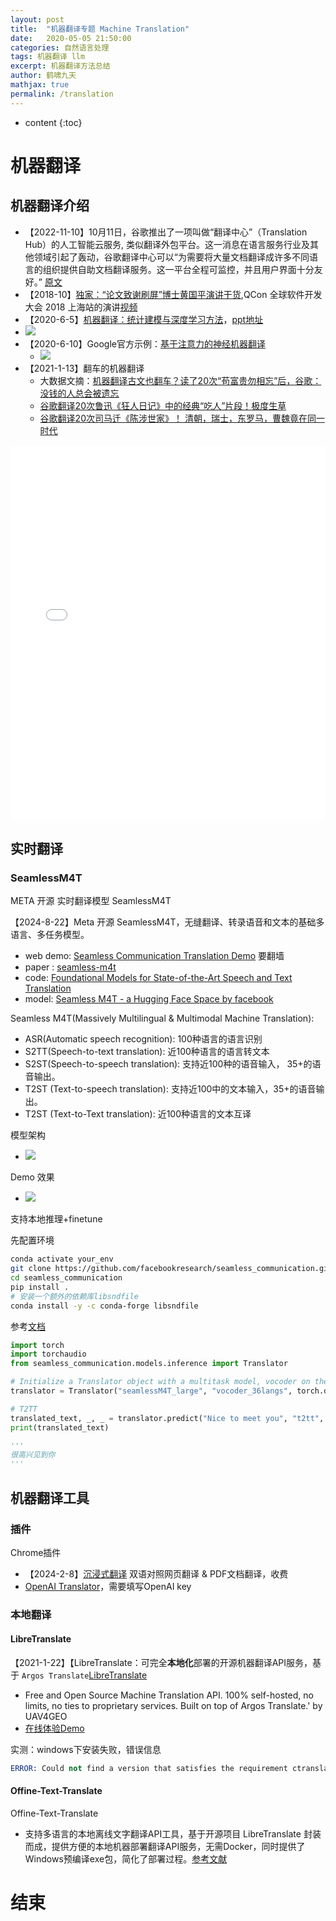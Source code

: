 ```yaml
---
layout: post
title:  "机器翻译专题 Machine Translation"
date:   2020-05-05 21:50:00
categories: 自然语言处理
tags: 机器翻译 llm
excerpt: 机器翻译方法总结
author: 鹤啸九天
mathjax: true
permalink: /translation
---
```


* content
{:toc}


# 机器翻译

## 机器翻译介绍

- 【2022-11-10】10月11日，谷歌推出了一项叫做“翻译中心”（Translation Hub）的人工智能云服务, 类似翻译外包平台。这一消息在语言服务行业及其他领域引起了轰动，谷歌翻译中心可以“为需要将大量文档翻译成许多不同语言的组织提供自助文档翻译服务。这一平台全程可监控，并且用户界面十分友好。” [原文](https://mp.weixin.qq.com/s?__biz=MzIyOTcyODA2Ng==&mid=2247510000&idx=1&sn=59598d08c74366c623ceef40ab510dd7)
- 【2018-10】[独家：“论文致谢刷屏”博士黄国平演讲干货](https://mp.weixin.qq.com/s/RYnJnkz-55qj94hyy4zm2Q),QCon 全球软件开发大会 2018 上海站的演讲[视频](https://time.geekbang.org/dailylesson/detail/100020790)
- 【2020-6-5】[机器翻译：统计建模与深度学习方法](https://opensource.niutrans.com/mtbook/index.html)，[ppt地址](https://github.com/NiuTrans/MTBook/blob/master/slides)
- ![](https://opensource.niutrans.com/guideline.png)
- 【2020-6-10】Google官方示例：[基于注意力的神经机器翻译](https://www.tensorflow.org/tutorials/text/nmt_with_attention?hl=zh-cn)
  - ![](https://tensorflow.org/images/spanish-english.png)
- 【2021-1-13】翻车的机器翻译
  - 大数据文摘：[机器翻译古文也翻车？读了20次“苟富贵勿相忘”后，谷歌：没钱的人总会被遗忘](https://mp.weixin.qq.com/s/E2VESXhJLaNmJMlp84sXaA)
  - [谷歌翻译20次鲁迅《狂人日记》中的经典“吃人”片段！极度生草](https://www.bilibili.com/video/BV1nK4y1r75x/?spm_id_from=333.788.recommend_more_video.1)
  - [谷歌翻译20次司马迁《陈涉世家》！ 清朝，瑞士，东罗马，曹魏竟在同一时代](https://www.bilibili.com/video/BV1Jf4y1C7oP?from=search&seid=7681248349324754656)

<iframe src="//player.bilibili.com/player.html?aid=288370813&bvid=BV1Jf4y1C7oP&cid=271241642&page=1&autoplay=0" scrolling="no" border="0" frameborder="no" framespacing="0" allowfullscreen="true"  height="600" width="100%"> </iframe>



## 实时翻译


### SeamlessM4T

META 开源 实时翻译模型 SeamlessM4T

【2024-8-22】Meta 开源 SeamlessM4T，无缝翻译、转录语音和文本的基础多语言、多任务模型。
- web demo: [Seamless Communication Translation Demo](https://seamless.metademolab.com/demo) 要翻墙
- paper : [seamless-m4t](https://ai.meta.com/research/publications/seamless-m4t/)
- code: [Foundational Models for State-of-the-Art Speech and Text Translation](https://github.com/facebookresearch/seamless_communication)
- model: [Seamless M4T - a Hugging Face Space by facebook](https://huggingface.co/spaces/facebook/seamless_m4t)

Seamless M4T(Massively Multilingual & Multimodal Machine Translation):
- ASR(Automatic speech recognition): 100种语言的语言识别
- S2TT(Speech-to-text translation): 近100种语言的语言转文本
- S2ST(Speech-to-speech translation): 支持近100种的语音输入， 35+的语音输出。
- T2ST (Text-to-speech translation): 支持近100中的文本输入，35+的语音输出。
- T2ST (Text-to-Text translation): 近100种语言的文本互译

模型架构
- ![](https://pic4.zhimg.com/v2-0f9fc459f6c422f718acbfb6b2cfcb5b_1440w.jpg)

Demo 效果
- ![](https://pica.zhimg.com/v2-01ac3e27af46b15d99edfc43dcf0625c_1440w.jpg)

支持本地推理+finetune

先配置环境

```sh
conda activate your_env 
git clone https://github.com/facebookresearch/seamless_communication.git
cd seamless_communication
pip install .
# 安装一个额外的依赖库libsndfile
conda install -y -c conda-forge libsndfile
```

参考[文档](https://github.com/facebookresearch/seamless_communication/tree/main/scripts/m4t/predict)

```py
import torch
import torchaudio
from seamless_communication.models.inference import Translator

# Initialize a Translator object with a multitask model, vocoder on the GPU.
translator = Translator("seamlessM4T_large", "vocoder_36langs", torch.device("cuda:0"), torch.float16)

# T2TT
translated_text, _, _ = translator.predict("Nice to meet you", "t2tt", "cmn", src_lang="eng")
print(translated_text)

'''
很高兴见到你
'''

```


## 机器翻译工具


### 插件

Chrome插件
- 【2024-2-8】[沉浸式翻译](https://chrome.google.com/webstore/detail/immersive-translate-web-p/bpoadfkcbjbfhfodiogcnhhhpibjhbnh/related) 双语对照网页翻译 & PDF文档翻译，收费
- [OpenAI Translator](https://chrome.google.com/webstore/detail/openai-translator/ogjibjphoadhljaoicdnjnmgokohngcc)，需要填写OpenAI key





### 本地翻译

#### LibreTranslate

【2021-1-22】【LibreTranslate：可完全**本地化**部署的开源机器翻译API服务，基于 `Argos Translate`[LibreTranslate](https://github.com/uav4geo/LibreTranslate) 
- Free and Open Source Machine Translation API. 100% self-hosted, no limits, no ties to proprietary services. Built on top of Argos Translate.' by UAV4GEO
- [在线体验Demo](https://libretranslate.com/)

实测：windows下安装失败，错误信息

```s
ERROR: Could not find a version that satisfies the requirement ctranslate2 (from argostranslate==1.0) (from versions: none)；ERROR: No matching distribution found for ctranslate2 (from argostranslate==1.0)
```

#### Offine-Text-Translate

Offine-Text-Translate
- 支持多语言的本地离线文字翻译API工具，基于开源项目 LibreTranslate 封装而成，提供方便的本地机器部署翻译API服务，无需Docker，同时提供了Windows预编译exe包，简化了部署过程。[参考文献](http://github.com/jianchang512/ott)



# 结束